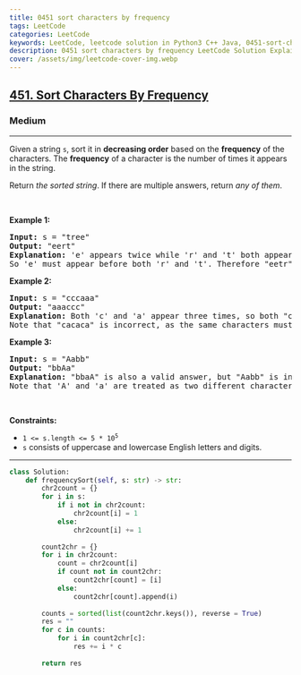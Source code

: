 ```yaml
---
title: 0451 sort characters by frequency
tags: LeetCode
categories: LeetCode
keywords: LeetCode, leetcode solution in Python3 C++ Java, 0451-sort-characters-by-frequency solution
description: 0451 sort characters by frequency LeetCode Solution Explained
cover: /assets/img/leetcode-cover-img.webp
---
```



<h2><a href="https://leetcode.com/problems/sort-characters-by-frequency/">451. Sort Characters By Frequency</a></h2><h3>Medium</h3><hr><div><p>Given a string <code>s</code>, sort it in <strong>decreasing order</strong> based on the <strong>frequency</strong> of the characters. The <strong>frequency</strong> of a character is the number of times it appears in the string.</p>

<p>Return <em>the sorted string</em>. If there are multiple answers, return <em>any of them</em>.</p>

<p>&nbsp;</p>
<p><strong class="example">Example 1:</strong></p>

<pre><strong>Input:</strong> s = "tree"
<strong>Output:</strong> "eert"
<strong>Explanation:</strong> 'e' appears twice while 'r' and 't' both appear once.
So 'e' must appear before both 'r' and 't'. Therefore "eetr" is also a valid answer.
</pre>

<p><strong class="example">Example 2:</strong></p>

<pre><strong>Input:</strong> s = "cccaaa"
<strong>Output:</strong> "aaaccc"
<strong>Explanation:</strong> Both 'c' and 'a' appear three times, so both "cccaaa" and "aaaccc" are valid answers.
Note that "cacaca" is incorrect, as the same characters must be together.
</pre>

<p><strong class="example">Example 3:</strong></p>

<pre><strong>Input:</strong> s = "Aabb"
<strong>Output:</strong> "bbAa"
<strong>Explanation:</strong> "bbaA" is also a valid answer, but "Aabb" is incorrect.
Note that 'A' and 'a' are treated as two different characters.
</pre>

<p>&nbsp;</p>
<p><strong>Constraints:</strong></p>

<ul>
	<li><code>1 &lt;= s.length &lt;= 5 * 10<sup>5</sup></code></li>
	<li><code>s</code> consists of uppercase and lowercase English letters and digits.</li>
</ul>
</div>

---




```python
class Solution:
    def frequencySort(self, s: str) -> str:
        chr2count = {}
        for i in s:
            if i not in chr2count:
                chr2count[i] = 1
            else:
                chr2count[i] += 1
                
        count2chr = {}
        for i in chr2count:
            count = chr2count[i]
            if count not in count2chr:
                count2chr[count] = [i]
            else:
                count2chr[count].append(i)
        
        counts = sorted(list(count2chr.keys()), reverse = True)
        res = ""
        for c in counts:
            for i in count2chr[c]:
                res += i * c
        
        return res
```
